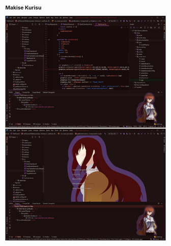 ### Makise Kurisu
![kurisu_dark code](../assets/screenshots/steinsGate/kurisu_dark_code.png)
![kurisu_dark background](../assets/screenshots/steinsGate/kurisu_dark_background.png)
